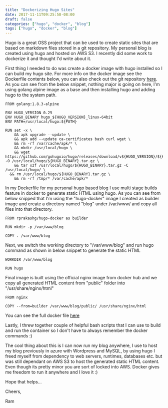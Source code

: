 ```yaml
---
title: "Dockerizing Hugo Sites"
date: 2017-11-11T09:25:58-08:00
draft: false
categories: ["hugo", "docker", "blog"]
tags: ["hugo", "docker", "blog"]
---
```


Hugo is a great OSS project that can be used to create static sites that are based on markdown files stored in a git repository. My personal blog is created using hugo and hosted on AWS S3. I recently did some work to dockerize it and thought I'd write about it. 

First thing I needed to do was create a docker image with hugo installed so I can build my hugo site. For more info on the docker image see the Dockerfile contents below, you can also check out the git repository [here](https://github.com/rprakashg/hugo-docker). As you can see from the below snippet, nothing major is going on here, I'm using golang alpine image as a base and then installing hugo and adding hugo to the system path.

```
FROM golang:1.8.3-alpine

ENV HUGO_VERSION 0.25 
ENV HUGO_BINARY hugo_${HUGO_VERSION}_linux-64bit 
ENV PATH=/usr/local/hugo:${PATH}

RUN set -x \
    && apk upgrade --update \
    && apk add --update ca-certificates bash curl wget \
    && rm -rf /var/cache/apk/* \
    && mkdir /usr/local/hugo \
    && wget https://github.com/gohugoio/hugo/releases/download/v${HUGO_VERSION}/${HUGO_BINARY}.tar.gz -O /usr/local/hugo/${HUGO_BINARY}.tar.gz \
    && tar xzf /usr/local/hugo/${HUGO_BINARY}.tar.gz -C /usr/local/hugo/ \
  && rm /usr/local/hugo/${HUGO_BINARY}.tar.gz \
    && rm -rf /tmp/* /var/cache/apk/* 
```

In my Dockerfile for my personal hugo based blog I use multi stage builds feature in docker to generate static HTML using hugo. As you can see from below snipped that I'm using the "hugo-docker" image I created as builder image and create a directory named "blog" under /var/www/ and copy all files into that directory. 

```
FROM rprakashg/hugo-docker as builder

RUN mkdir -p /var/www/blog

COPY . /var/www/blog
```

Next, we switch the working directory to "/var/www/blog" and run hugo command as shown in below snippet to generate the static HTML

```
WORKDIR /var/www/blog

RUN hugo
```

Final image is built using the official nginx image from docker hub and we copy all generated HTML content from "public" folder into "/usr/share/nginx/html"

```
FROM nginx

COPY --from=builder /var/www/blog/public/ /usr/share/nginx/html
```

You can see the full docker file [here](https://raw.githubusercontent.com/rprakashg/blog/master/Dockerfile)

Lastly, I threw together couple of helpful bash scripts that I can use to build and run the container so I don't have to always remember the docker commands :)

The cool thing about this is I can now run my blog anywhere, I use to host my blog previously in azure with Wordpress and MySQL, by using hugo I freed myself from dependency to web servers, runtimes, databases etc. but was still dependant on AWS S3 to host the generated static HTML content. Even though its pretty minor you are sort of locked into AWS. Docker gives me freedom to run it anywhere and I love it :)


Hope that helps...

Cheers,

Ram 